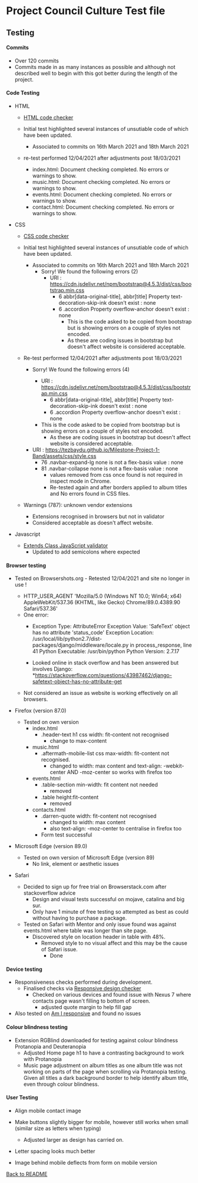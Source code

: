 # Project Council Culture Test file

## Testing

#### Commits
- Over 120 commits
- Commits made in as many instances as possible and although not described well to begin with this got better during the length of the project.

#### Code Testing

- HTML
    - [HTML code checker](https://validator.w3.org/)
    - Initial test highlighted several instances of unsutiable code of which have been updated.
        * Associated to commits on 16th March 2021 and 18th March 2021

    - re-test performed 12/04/2021 after adjustments post 18/03/2021
        - index.html: Document checking completed. No errors or warnings to show.
        - music.html: Document checking completed. No errors or warnings to show.
        - events.html: Document checking completed. No errors or warnings to show.
        - contact.html: Document checking completed. No errors or warnings to show.

- CSS
    - [CSS code checker](https://jigsaw.w3.org/css-validator/)
    - Initial test highlighted several instances of unsutiable code of which have been updated.
        * Associated to commits on 16th March 2021 and 18th March 2021
            * Sorry! We found the following errors (2)
                * URI : https://cdn.jsdelivr.net/npm/bootstrap@4.5.3/dist/css/bootstrap.min.css
                    * 6	abbr[data-original-title], abbr[title]	Property text-decoration-skip-ink doesn't exist : none
                    * 6	.accordion	Property overflow-anchor doesn't exist : none
                        - This is the code asked to be copied from bootstrap but is showing errors on a couple of styles not encoded.
                        - As these are coding issues in bootstrap but doesn't affect website is considered acceptable.

    

    - Re-test performed 12/04/2021 after adjustments post 18/03/2021
        * Sorry! We found the following errors (4)
            -   URI : https://cdn.jsdelivr.net/npm/bootstrap@4.5.3/dist/css/bootstrap.min.css
                * 6	abbr[data-original-title], abbr[title]	Property text-decoration-skip-ink doesn't exist : none
                * 6	.accordion	Property overflow-anchor doesn't exist : none

            * This is the code asked to be copied from bootstrap but is showing errors on a couple of styles not encoded.
                * As these are coding issues in bootstrap but doesn't affect website is considered acceptable.


        - URI : https://tezbaydu.github.io/Milestone-Project-1-Band/assets/css/style.css
            * 76	.navbar-expand-lg	none is not a flex-basis value : none
            * 81	.navbar-collapse	none is not a flex-basis value : none
                *   values removed from css once found is not required in inspect mode in Chrome.
                * Re-tested again and after borders applied to album titles and No errors found in CSS files.
        
    - Warnings (787): unknown vendor extensions
        * Extensions recognised in browsers but not in validator
        * Considered acceptable as doesn't affect website.
                

    

- Javascript
    - [Extends Class JavaScript validator](https://extendsclass.com/javascript-fiddle.html)
        * Updated to add semicolons where expected

#### Browser testing

- Tested on Browsershots.org - Retested 12/04/2021 and site no longer in use !
    * HTTP_USER_AGENT 'Mozilla/5.0 (Windows NT 10.0; Win64; x64) AppleWebKit/537.36 (KHTML, like Gecko) Chrome/89.0.4389.90 Safari/537.36'
    * One error:
        * Exception Type:	AttributeError
        Exception Value:	'SafeText' object has no attribute 'status_code'
        Exception Location:	/usr/local/lib/python2.7/dist-packages/django/middleware/locale.py in process_response, line 41
        Python Executable:	/usr/bin/python
        Python Version:	2.7.17

        * Looked online in stack overflow and has been answered but involves Django:
            *https://stackoverflow.com/questions/43987462/django-safetext-object-has-no-attribute-get
    - Not considered an issue as website is working effectively on all browsers.

- Firefox (version 87.0)
    - Tested on own version
        - index.html
            - .header-text h1 css width: fit-content not recognised
                - change to max-content
        - music.html
            - .aftermath-mobile-list css max-width: fit-content not recognised.
                - changed to width: max content and text-align: -webkit-center AND -moz-center so works with firefox too
        - events.html
            - .table-section min-width: fit content not needed
                - removed
            - .table height:fit-content 
                - removed
        - contacts.html
            - .darren-quote width: fit-content not recognised
                - changed to width: max content
                - also text-align: -moz-center to centralise in firefox too
            - Form test successful

- Microsoft Edge (version 89.0)
    - Tested on own version of Microsoft Edge (version 89)
        - No link, element or aesthetic issues

- Safari
    - Decided to sign up for free trial on Browserstack.com after stackoverflow advice
        - Design and visual tests successful on mojave, catalina and big sur.
        - Only have 1 minute of free testing so attempted as best as could without having to purchase a package.
    - Tested on Safari with Mentor and only issue found was against events.html where table was longer than site page.
        - Discovered style on location header in table with 48%.
            - Removed style to no visual affect and this may be the cause of Safari issue.
                - Done


#### Device testing
- Responsiveness checks performed during development.
    - Finalised checks via [Responsive design checker](https://responsivedesignchecker.com)
        - Checked on various devices and found issue with Nexus 7 where contacts page wasn't filling to bottom of screen.
            - adjusted quote margin to help fill gap
- Also tested on [Am I responsive](http://ami.responsivedesign.is) and found no issues


#### Colour blindness testing
- Extension RGBlind downloaded for testing against colour blindness Protanopia and Deuteranopia
    - Adjusted Home page h1 to have a contrasting background to work with Protanopia
    - Music page adjustment on album titles as one album title was not working on parts of the page when scrolling via Protanopia testing.
        Given all titles a dark background border to help identify album title, even through colour blindness.

#### User Testing

- Align mobile contact image

- Make buttons slightly bigger for mobile, however still works when small (similar size as letters when typing)
    * Adjusted larger as design has carried on.

- Letter spacing looks much better

- Image behind mobile deflects from form on mobile version 

[Back to README](https://github.com/TezBaydu/Milestone-Project-1-Band#readme)